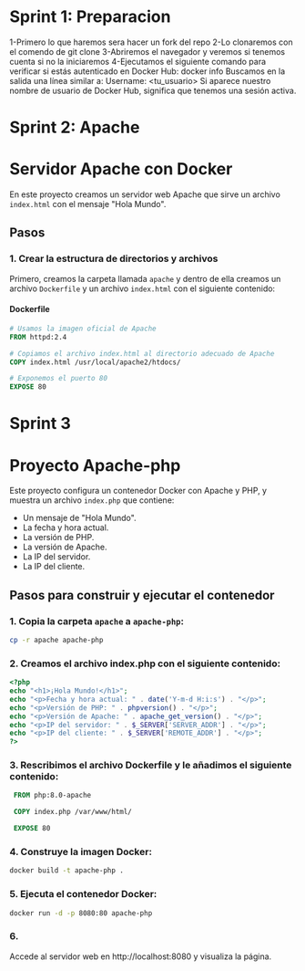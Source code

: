 # Sprint 1: Preparacion

 1-Primero lo que haremos sera hacer un fork del repo 
 2-Lo clonaremos con el comendo de git clone
 3-Abriremos el navegador y veremos si tenemos cuenta si no la iniciaremos
 4-Ejecutamos el siguiente comando para verificar si estás autenticado en Docker Hub:
 docker info
 Buscamos en la salida una línea similar a:
 Username: <tu_usuario>
 Si aparece nuestro nombre de usuario de Docker Hub, significa que tenemos una sesión activa.
 

 # Sprint 2: Apache 

  # Servidor Apache con Docker

En este proyecto creamos un servidor web Apache que sirve un archivo `index.html` con el mensaje "Hola Mundo".

## Pasos

### 1. Crear la estructura de directorios y archivos
Primero, creamos la carpeta llamada `apache` y dentro de ella creamos un archivo `Dockerfile` y un archivo `index.html` con el siguiente contenido:

#### Dockerfile
```dockerfile
# Usamos la imagen oficial de Apache
FROM httpd:2.4

# Copiamos el archivo index.html al directorio adecuado de Apache
COPY index.html /usr/local/apache2/htdocs/

# Exponemos el puerto 80
EXPOSE 80 

```
# Sprint 3

# Proyecto Apache-php

Este proyecto configura un contenedor Docker con Apache y PHP, y muestra un archivo `index.php` que contiene:

- Un mensaje de "Hola Mundo".
- La fecha y hora actual.
- La versión de PHP.
- La versión de Apache.
- La IP del servidor.
- La IP del cliente.

## Pasos para construir y ejecutar el contenedor

### 1. Copia la carpeta `apache` a `apache-php`:

   ```bash
   cp -r apache apache-php
   ```
### 2. Creamos el archivo index.php con el siguiente contenido:
   
   ```php
  <?php
   echo "<h1>¡Hola Mundo!</h1>";
   echo "<p>Fecha y hora actual: " . date('Y-m-d H:i:s') . "</p>";
   echo "<p>Versión de PHP: " . phpversion() . "</p>";
   echo "<p>Versión de Apache: " . apache_get_version() . "</p>";
   echo "<p>IP del servidor: " . $_SERVER['SERVER_ADDR'] . "</p>";
   echo "<p>IP del cliente: " . $_SERVER['REMOTE_ADDR'] . "</p>";
   ?>
   ```
### 3. Rescribimos el archivo Dockerfile y le añadimos el siguiente contenido:

  ```Dockerfile
   FROM php:8.0-apache

   COPY index.php /var/www/html/

   EXPOSE 80

  ```

### 4. Construye la imagen Docker:
   ```bash
   docker build -t apache-php .
   ```

### 5. Ejecuta el contenedor Docker:
   ```bash
docker run -d -p 8080:80 apache-php
   ```
### 6. 
Accede al servidor web en http://localhost:8080 y visualiza la página.
